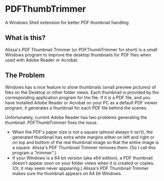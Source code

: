 PDFThumbTrimmer
=========

A Windows Shell extension for better PDF thumbnail handling

What is this?
----

Alissa's PDF Thumbnail Trimmer (or PDFThumbTrimmer for short) is a small Windows program to improve the desktop thumbnails for PDF files when used with Adobe Reader or Acrobat.

The Problem
----

Windows has a nice feature to show thumbnails (small preview pictures) of files on the Desktop or other folder views.  Each thumbnail is provided by the corresponding application program for the file.  If it is a PDF file, and you have installed Adobe Reader or Acrobat on your PC as a default PDF viewer program, it generates a thumbnail for each PDF file behind the scenes.

Unfortunately, current Adobe Reader has two problems generating the thumbnail.  PDFThumbTrimmer fixes the issue.

- When the PDF's paper size is not a square (almost always it isn't), the generated thumbnail has extra white margins either on left and right or on top and bottom of the real thumbnail image so that the entire image is a square.  Alissa's PDF Thumbnail Trimmer removes them.  (So I call this program a "trimmer".)
- If your Windows is a 64 bit version (aka x64 edition), a PDF thumbnail doesn't appear soon on your folder views when it is created or copies.  (Or, it may seem never appearing.)  Alissa's PDF Thumbnail Trimmer makes sure the thumbnail appears on 64 bit Windows.

